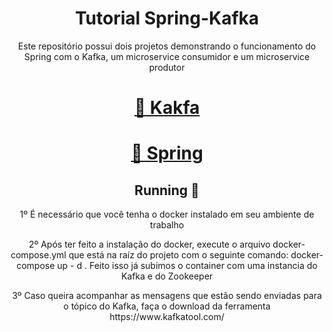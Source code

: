 <h1 align="center">Tutorial Spring-Kafka</h1>
<p align="center">Este repositório possui dois projetos demonstrando o funcionamento do Spring com o Kafka, um microservice consumidor e um microservice produtor</p>
<h1 align="center">
    <a href="https://kafka.apache.org/">🔗 Kakfa</a>
</h1>
<h1 align="center">
    <a href="https://spring.io/">🔗 Spring</a>
</h1>
<h2 align="center"> 
	Running 🚀
</h2>
<p align="center">1º É necessário que você tenha o docker instalado em seu ambiente de trabalho</p>
<p align="center">2º Após ter feito a instalação do docker, execute o arquivo docker-compose.yml que está na raíz do projeto com o seguinte comando: docker-compose up - d . Feito isso já subimos o container com uma instancia do Kafka e do Zookeeper</p>
<p align="center">3º Caso queira acompanhar as mensagens que estão sendo enviadas para o tópico do Kafka, faça o download da ferramenta https://www.kafkatool.com/</p>